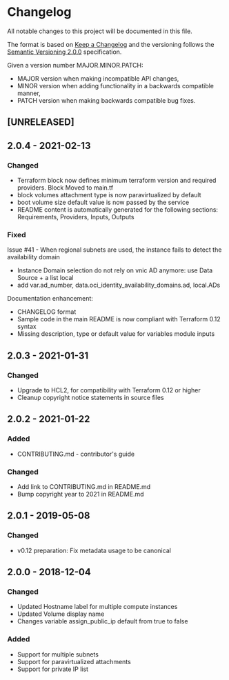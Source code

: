 # Changelog

All notable changes to this project will be documented in this file.

The format is based on [Keep a Changelog](http://keepachangelog.com/en/1.0.0/) and the versioning follows the [Semantic Versioning 2.0.0](https://semver.org/) specification.

Given a version number MAJOR.MINOR.PATCH:

- MAJOR version when making incompatible API changes,
- MINOR version when adding functionality in a backwards compatible manner,
- PATCH version when making backwards compatible bug fixes.

## [UNRELEASED]

## 2.0.4 - 2021-02-13

### Changed

- Terraform block now defines minimum terraform version and required providers. Block Moved to main.tf
- block volumes attachment type is now paravirtualized by default
- boot volume size default value is now passed by the service
- README content is automatically generated for the following sections: Requirements, Providers, Inputs, Outputs

### Fixed

Issue #41 - When regional subnets are used, the instance fails to detect the availability domain

- Instance Domain selection do not rely on vnic AD anymore: use Data Source + a list local
- add var.ad_number, data.oci_identity_availability_domains.ad, local.ADs

Documentation enhancement:

- CHANGELOG format
- Sample code in the main README is now compliant with Terraform 0.12 syntax
- Missing description, type or default value for variables module inputs

## 2.0.3 - 2021-01-31

### Changed

- Upgrade to HCL2, for compatibility with Terraform 0.12 or higher
- Cleanup copyright notice statements in source files

## 2.0.2 - 2021-01-22

### Added

- CONTRIBUTING.md - contributor's guide

### Changed

- Add link to CONTRIBUTING.md in README.md
- Bump copyright year to 2021 in README.md

## 2.0.1 - 2019-05-08

### Changed

- v0.12 preparation: Fix metadata usage to be canonical

## 2.0.0 - 2018-12-04

### Changed

- Updated Hostname label for multiple compute instances
- Updated Volume display name
- Changes variable assign_public_ip default from true to false

### Added

- Support for multiple subnets
- Support for paravirtualized attachments
- Support for private IP list
